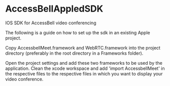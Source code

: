 # AccessBellAppledSDK
IOS SDK for AccessBell video conferencing

The following is a guide on how to set up the sdk in an existing Apple project.

Copy AccessbellMeet.framework and WebRTC.framework into the project directory (preferably in the root directory in a Frameworks folder).

Open the project settings and add these two frameworks to be used by the application. Clean the xcode workspace and add 'import AccessbellMeet'
in the respective files to the respective files in which you want to display your video conference.
